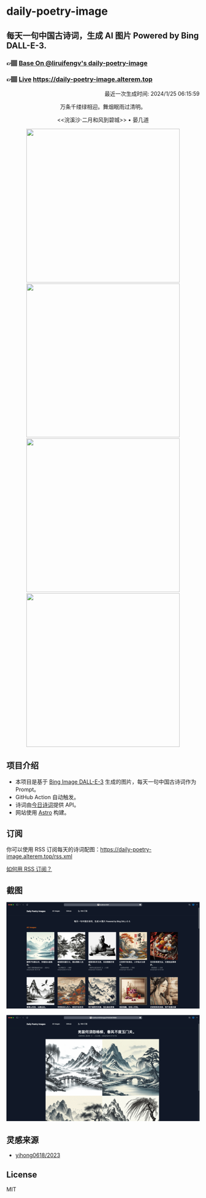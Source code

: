 
# daily-poetry-image

## 每天一句中国古诗词，生成 AI 图片 Powered by Bing DALL-E-3.

### 👉🏽 [Base On @liruifengv's daily-poetry-image](https://github.com/liruifengv/daily-poetry-image)

### 👉🏽 [Live](https://daily-poetry-image.alterem.top/) https://daily-poetry-image.alterem.top

<p align="right">
  最近一次生成时间: 2024/1/25 06:15:59
</p>
<p align="center">
万条千缕绿相迎。舞烟眠雨过清明。
</p>
<p align="center">
<<浣溪沙·二月和风到碧城>> • 晏几道
</p>
<p align="center">
<img src="https://tse1.mm.bing.net/th/id/OIG.uX9guxJiV0Um._DDzJhc" height="400" width="400" />
<img src="https://tse2.mm.bing.net/th/id/OIG.2qEGPsjHkUgJ02DMcCw1" height="400" width="400" />
<img src="https://tse3.mm.bing.net/th/id/OIG.fLL4Cw1X.Gfcjdwnd_XR" height="400" width="400" />
<img src="https://tse2.mm.bing.net/th/id/OIG.ch7GbxE7ynXlWeejO3tA" height="400" width="400" />
</p>

## 项目介绍

-   本项目是基于 [Bing Image DALL-E-3](https://www.bing.com/images/create) 生成的图片，每天一句中国古诗词作为 Prompt。
-   GitHub Action 自动触发。
-   诗词由[今日诗词](https://www.jinrishici.com/)提供 API。
-   网站使用 [Astro](https://astro.build) 构建。

## 订阅

你可以使用 RSS 订阅每天的诗词配图：https://daily-poetry-image.alterem.top/rss.xml

[如何用 RSS 订阅？](https://zhuanlan.zhihu.com/p/55026716)

## 截图

![图片列表](./screenshots/Snipaste_2023-12-28_21-00-26.png)

![图片详情](./screenshots/Snipaste_2023-12-28_21-00-53.png)

## 灵感来源

-   [yihong0618/2023](https://github.com/yihong0618/2023)

## License

MIT
